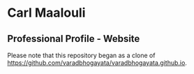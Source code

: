 # Carl Maalouli
## Professional Profile - Website
  
Please note that this repository began as a clone of https://github.com/varadbhogayata/varadbhogayata.github.io.

